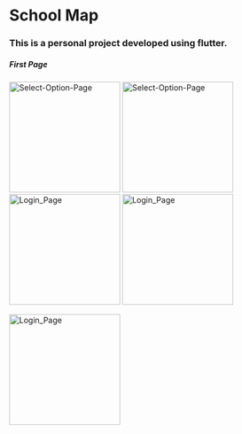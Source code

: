 # School Map

### This is a personal project developed using flutter.

##### First Page
<img alt="Select-Option-Page" src="https://user-images.githubusercontent.com/85009979/161425739-56131987-3ae0-4953-9d6b-9d8c2789e4d9.png" width="200"> <img alt="Select-Option-Page" src="https://user-images.githubusercontent.com/85009979/161408641-acfaa9e2-9224-4928-ac3f-c7da39e11374.png" width="200"> <img alt="Login_Page" src="https://user-images.githubusercontent.com/85009979/161411575-5ef8bb2f-2ceb-4025-b8e6-3ff5ab623e4b.png" width="200"> <img alt="Login_Page" src="https://user-images.githubusercontent.com/85009979/161425793-712e25af-cdfb-4359-a4f8-60c833aec66b.png" width="200">

<img alt="Login_Page" src="https://user-images.githubusercontent.com/85009979/161430363-353027ed-041b-4921-9cc2-f1b576cd9d54.png" width="200">
